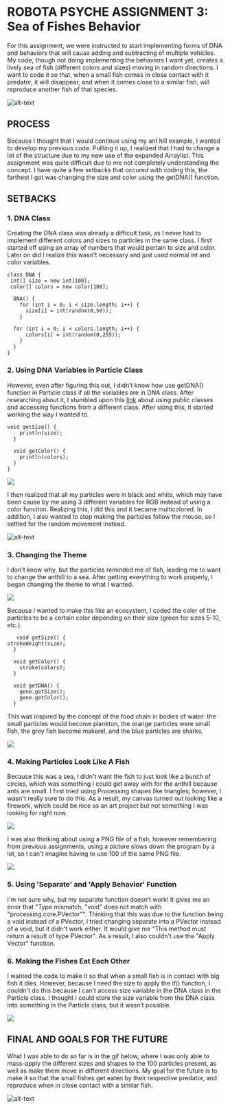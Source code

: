 # ROBOTA PSYCHE ASSIGNMENT 3: Sea of Fishes Behavior

For this assignment, we were instructed to start implementing forms of DNA and behaviors that will cause adding and subtracting of multiple vehicles. My code, though not doing implementing the behaviors I want yet, creates a lively sea of fish (different colors and sizes) moving in random directions. I want to code it so that, when a small fish comes in close contact with it predator, it will disappear, and when it comes close to a similar fish, will reproduce another fish of that species.

![alt-text](images/seafish.gif)

## PROCESS

Because I thought that I would continue using my ant hill example, I wanted to develop my previous code. Pullling it up, I realized that I had to change a lot of the structure due to my new use of the expanded Arraylist. This assignment was quite difficult due to me not completely understanding the concept. I have quite a few setbacks that occured with coding this, the farthest I got was changing the size and color using the getDNA() function.

## SETBACKS

### 1. DNA Class

Creating the DNA class was already a difficult task, as I never had to implement different colors and sizes to particles in the same class. I first started off using an array of numbers that would pertain to size and color. Later on did I realize this wasn't necessary and just used normal int and color variables.

    class DNA {
     int[] size = new int[100];
     color[] colors = new color[100];

      DNA() {
        for (int i = 0; i < size.length; i++) {
          size[i] = int(random(0,50));
        }

      for (int i = 0; i < colors.length; i++) {
          colors[i] = int(random(0,255));
        }
      }
    }

### 2. Using DNA Variables in Particle Class

However, even after figuring this out, I didn’t know how use getDNA() function in Particle class if all the variables are in DNA class. After researching about it, I stumbled upon this [link](https://discourse.processing.org/t/get-class-variables-from-another-class/14866/6) about using public classes and accessing functions from a different class. After using this, it started working the way I wanted to.

    void getSize() {
        println(size);
      }

      void getColor() {
        println(colors);
      }
    }

![](images/newsizesbw.png)

I then realized that all my particles were in black and white, which may have been cause by me using 3 different variables for RGB instead of using a color funciton. Realizing this, I did this and it became multicolored. In addition, I also wanted to stop making the particles follow the mouse, so I settled for the random movement instead.

![alt-text](images/colorsizerandom.gif)

### 3. Changing the Theme

I don't know why, but the particles reminded me of fish, leading me to want to change the anthill to a sea. After getting everything to work properly, I began changing the theme to what I wanted.

![](images/background.png)

Because I wanted to make this like an ecosystem, I coded the color of the particles to be a certain color depending on their size (green for sizes 5-10, etc.).

       void getSize() {
    strokeWeight(size);
      }

      void getColor() {
        stroke(colors);
      }

      void getDNA() {
        gene.getSize();
        gene.getColor();
      }

This was inspired by the concept of the food chain in bodies of water: the small particles would become plankton, the orange particles were small fish, the grey fish become makerel, and the blue particles are sharks.

![](images/foodchain.jpg)

### 4. Making Particles Look Like A Fish

Because this was a sea, I didn't want the fish to just look like a bunch of circles, which was something I could get away with for the anthill because ants are small. I first tried using Processing shapes like triangles; however, I wasn't really sure to do this. As a result, my canvas turned out looking like a firework, which could be nice as an art project but not something I was looking for right now.

![](images/trianglefail.png)

I was also thinking about using a PNG file of a fish, however remembering from previous assignments, using a picture slows down the program by a lot, so I can't imagine having to use 100 of the same PNG file. 

![](images/fish.png)

### 5. Using 'Separate' and 'Apply Behavior' Function

I'm not sure why, but my separate function doesn’t work! It gives me an error that "Type mismatch, "void" does not match with "processing.core.PVector"". Thinking that this was due to the function being a void instead of a PVector, I tried changing separate into a PVector instead of a void, but it didn't work either. It would give me "This method must return a result of type PVector". As a result, I also couldn't use the "Apply Vector" function.

### 6. Making the Fishes Eat Each Other

I wanted the code to make it so that when a small fish is in contact with big fish it dies. However, because I need the size to apply the if() function, I couldn't do this because I can’t access size variable in the DNA class in the Particle class. I thought I could store the size variable from the DNA class into something in the Particle class, but it wasn’t possible.

![](images/fisheat.png)

## FINAL AND GOALS FOR THE FUTURE

What I was able to do so far is in the gif below, where I was only able to mass-apply the different sizes and shapes to the 100 particles present, as well as make them move in different directions. My goal for the future is to make it so that the small fishes get eaten by their respective predator, and reproduce when in close contact with a similar fish. 

![alt-text](images/seafish.gif)
